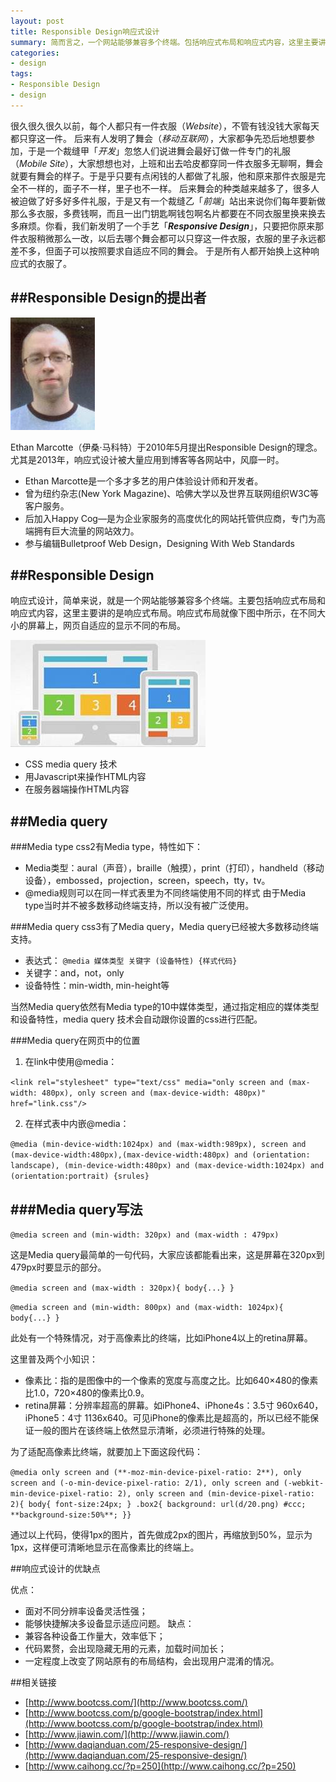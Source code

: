 ```yaml
---
layout: post
title: Responsible Design响应式设计
summary: 简而言之，一个网站能够兼容多个终端。包括响应式布局和响应式内容，这里主要讲的是响应式布局。
categories:
- design
tags:
- Responsible Design
- design
---
```


很久很久很久以前，每个人都只有一件衣服（*Website*），不管有钱没钱大家每天都只穿这一件。
后来有人发明了舞会（*移动互联网*），大家都争先恐后地想要参加，于是一个裁缝甲「*开发*」忽悠人们说进舞会最好订做一件专门的礼服（*Mobile Site*），大家想想也对，上班和出去哈皮都穿同一件衣服多无聊啊，舞会就要有舞会的样子。于是乎只要有点闲钱的人都做了礼服，他和原来那件衣服是完全不一样的，面子不一样，里子也不一样。
后来舞会的种类越来越多了，很多人被迫做了好多好多件礼服，于是又有一个裁缝乙「*前端*」站出来说你们每年要新做那么多衣服，多费钱啊，而且一出门钥匙啊钱包啊名片都要在不同衣服里换来换去多麻烦。你看，我们新发明了一个手艺「***Responsive Design***」，只要把你原来那件衣服稍微那么一改，以后去哪个舞会都可以只穿这一件衣服，衣服的里子永远都差不多，但面子可以按照要求自适应不同的舞会。
于是所有人都开始换上这种响应式的衣服了。

##Responsible Design的提出者
---
![](/image/ethan.jpg)

Ethan Marcotte（伊桑·马科特）于2010年5月提出Responsible Design的理念。尤其是2013年，响应式设计被大量应用到博客等各网站中，风靡一时。


- Ethan Marcotte是一个多才多艺的用户体验设计师和开发者。
- 曾为纽约杂志(New York Magazine)、哈佛大学以及世界互联网组织W3C等客户服务。
- 后加入Happy Cog—是为企业家服务的高度优化的网站托管供应商，专门为高端拥有巨大流量的网站效力。
- 参与编辑Bulletproof Web Design，Designing With Web Standards

##Responsible Design
---

响应式设计，简单来说，就是一个网站能够兼容多个终端。主要包括响应式布局和响应式内容，这里主要讲的是响应式布局。响应式布局就像下图中所示，在不同大小的屏幕上，网页自适应的显示不同的布局。

![](/image/responsible.jpg)

- CSS media query 技术
- 用Javascript来操作HTML内容
- 在服务器端操作HTML内容

##Media query
---

###Media type
css2有Media type，特性如下：

- Media类型：aural（声音），braille（触摸），print（打印），handheld（移动设备），embossed，projection，screen，speech，tty，tv。
- @media规则可以在同一样式表里为不同终端使用不同的样式
由于Media type当时并不被多数移动终端支持，所以没有被广泛使用。

###Media query
css3有了Media query，Media query已经被大多数移动终端支持。

- 表达式：
	`@media 媒体类型 关键字 (设备特性) {样式代码}`
- 关键字：and，not，only
- 设备特性：min-width, min-height等

当然Media query依然有Media type的10中媒体类型，通过指定相应的媒体类型和设备特性，media query 技术会自动跟你设置的css进行匹配。

###Media query在网页中的位置

1. 在link中使用@media：

`<link rel="stylesheet" type="text/css" media="only screen and (max-width: 480px), only screen and (max-device-width: 480px)" href="link.css"/>`

2. 在样式表中内嵌@media：

`@media (min-device-width:1024px) and (max-width:989px), screen and (max-device-width:480px),(max-device-width:480px) and (orientation: landscape), (min-device-width:480px) and (max-device-width:1024px) and (orientation:portrait) {srules}`

###Media query写法
---
`@media screen and (min-width: 320px) and (max-width : 479px)`

这是Media query最简单的一句代码，大家应该都能看出来，这是屏幕在320px到479px时要显示的部分。

`@media screen and (max-width : 320px){
body{...}
}`

`@media screen and (min-width: 800px) and (max-width: 1024px){
body{...}
}`

此处有一个特殊情况，对于高像素比的终端，比如iPhone4以上的retina屏幕。

这里普及两个小知识：
- 像素比：指的是图像中的一个像素的宽度与高度之比。比如640×480的像素比1.0，720×480的像素比0.9。
- retina屏幕：分辨率超高的屏幕。如iPhone4、iPhone4s：3.5寸 960x640，iPhone5：4寸 1136x640。可见iPhone的像素比是超高的，所以已经不能保证一般的图片在该终端上依然显示清晰，必须进行特殊的处理。

为了适配高像素比终端，就要加上下面这段代码：

`@media only screen and (**-moz-min-device-pixel-ratio: 2**), only screen and (-o-min-device-pixel-ratio: 2/1), only screen and (-webkit-min-device-pixel-ratio: 2), only screen and (min-device-pixel-ratio: 2){
body{
font-size:24px;
}
.box2{
background: url(d/20.png) #ccc;
**background-size:50%**;
}}`

通过以上代码，使得1px的图片，首先做成2px的图片，再缩放到50%，显示为1px，这样便可清晰地显示在高像素比的终端上。

##响应式设计的优缺点

优点：
- 面对不同分辨率设备灵活性强；
- 能够快捷解决多设备显示适应问题。
缺点：
- 兼容各种设备工作量大，效率低下；
- 代码累赘，会出现隐藏无用的元素，加载时间加长；
- 一定程度上改变了网站原有的布局结构，会出现用户混淆的情况。

##相关链接

- [http://www.bootcss.com/](http://www.bootcss.com/)
- [http://www.bootcss.com/p/google-bootstrap/index.html](http://www.bootcss.com/p/google-bootstrap/index.html)
- [http://www.jiawin.com/](http://www.jiawin.com/)
- [http://www.daqianduan.com/25-responsive-design/](http://www.daqianduan.com/25-responsive-design/)
- [http://www.caihong.cc/?p=250](http://www.caihong.cc/?p=250)